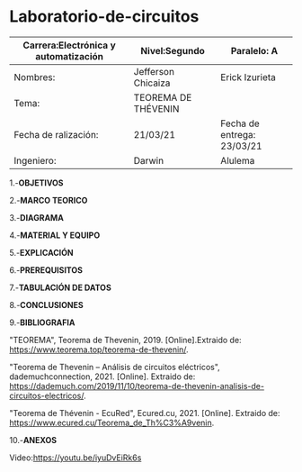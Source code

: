 # Laboratorio-de-circuitos
|Carrera:Electrónica y automatización|Nivel:Segundo|Paralelo: A|
|---|---|---|
|Nombres:|Jefferson Chicaiza| Erick Izurieta|
|Tema:|TEOREMA DE THÉVENIN ||
|Fecha de ralización:| 21/03/21|Fecha de entrega: 23/03/21|
|Ingeniero:| Darwin|Alulema |

1.-**OBJETIVOS**

2.-**MARCO TEORICO**

3.-**DIAGRAMA**

4.-**MATERIAL Y EQUIPO**

5.-**EXPLICACIÓN**

6.-**PREREQUISITOS**

7.-**TABULACIÓN DE DATOS**

8.-**CONCLUSIONES**

9.-**BIBLIOGRAFIA**

"TEOREMA", Teorema de Thevenin, 2019. [Online].Extraido de: https://www.teorema.top/teorema-de-thevenin/.

"Teorema de Thevenin – Análisis de circuitos eléctricos", dademuchconnection, 2021. [Online]. Extraido de: https://dademuch.com/2019/11/10/teorema-de-thevenin-analisis-de-circuitos-electricos/. 

"Teorema de Thévenin - EcuRed", Ecured.cu, 2021. [Online]. Extraido de: https://www.ecured.cu/Teorema_de_Th%C3%A9venin. 

10.-**ANEXOS**

Video:https://youtu.be/iyuDvEiRk6s
